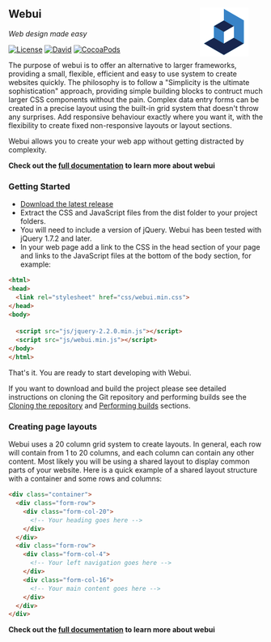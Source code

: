 
##

<img src="images/webui_blue_96x96.png" alt="Webui Logo" align="right" hspace="30" /> 

## **Webui**

*Web design made easy*

[![License](https://img.shields.io/badge/license-MIT-green.svg?style=flat)](https://github.com/asyncdesign/webui/blob/master/LICENSE)
[![David](https://img.shields.io/david/strongloop/express.svg)]()
[![CocoaPods](https://img.shields.io/cocoapods/metrics/doc-percent/AFNetworking.svg?percent=60)]()


The purpose of webui is to offer an alternative to larger frameworks, providing a small, flexible, efficient and easy to use system to create websites quickly. The philosophy is to follow a <span class="color-accent-2">"Simplicity is the ultimate sophistication"</span> approach, providing simple building blocks to contruct much larger CSS components without the pain. Complex data entry forms can be created in a precise layout using the built-in grid system that doesn't throw any surprises. Add responsive behaviour exactly where you want it, with the flexibility to create fixed non-responsive layouts or layout sections.

Webui allows you to create your web app without getting distracted by complexity.

**Check out the [full documentation](https://asyncdesign.github.io/webui/) to learn more about webui**

### **Getting Started**

* [Download the latest release](https://github.com/asyncdesign/webui/archive/v4.2.0.zip)
* Extract the CSS and JavaScript files from the dist folder to your project folders.
* You will need to include a version of jQuery. Webui has been tested with jQuery 1.7.2 and later.
* In your web page add a link to the CSS in the head section of your page and links to the JavaScript files at the bottom of the body section, for example:

````html
<html>
<head>
  <link rel="stylesheet" href="css/webui.min.css"> 
</head>
<body>

  <script src="js/jquery-2.2.0.min.js"></script>
  <script src="js/webui.min.js"></script>
</body>
</html>
````

That's it. You are ready to start developing with Webui.

If you want to download and build the project please see detailed instructions on cloning the Git repository and performing builds see the [Cloning the repository](DOCUMENTATION.md#cloneRepository) and [Performing builds](DOCUMENTATION.md#performBuilds) sections.

### **Creating page layouts**

Webui uses a 20 column grid system to create layouts. In general, each row will contain from 1 to 20 columns, and each column can contain any other content. Most likely you will be using a shared layout to display common parts of your website. Here is a quick example of a shared layout structure with a container and some rows and columns:

````html
<div class="container">
  <div class="form-row">
    <div class="form-col-20">
      <!-- Your heading goes here -->
    </div>  
  </div>
  <div class="form-row">
    <div class="form-col-4">
      <!-- Your left navigation goes here -->
    </div>
    <div class="form-col-16">
      <!-- Your main content goes here -->
    </div>
  </div>
</div>
````

**Check out the [full documentation](https://asyncdesign.github.io/webui/) to learn more about webui**
